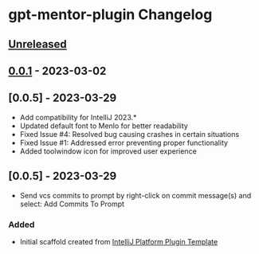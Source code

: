 <!-- Keep a Changelog guide -> https://keepachangelog.com -->
    
# gpt-mentor-plugin Changelog

## [Unreleased]

## [0.0.1] - 2023-03-02

## [0.0.5] - 2023-03-29

- Add compatibility for IntelliJ 2023.*
- Updated default font to Menlo for better readability
- Fixed Issue #4: Resolved bug causing crashes in certain situations
- Fixed Issue #1: Addressed error preventing proper functionality
- Added toolwindow icon for improved user experience

## [0.0.5] - 2023-03-29

- Send vcs commits to prompt by right-click on commit message(s) and select: Add Commits To Prompt

### Added
- Initial scaffold created from [IntelliJ Platform Plugin Template](https://github.com/JetBrains/intellij-platform-plugin-template)

[Unreleased]: https://github.com/jcraane/gpt-mentor-plugin/compare/v0.0.1...HEAD
[0.0.1]: https://github.com/jcraane/gpt-mentor-plugin/commits/v0.0.1
